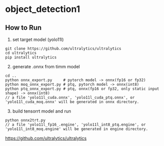 # object_detection1

## How to Run

1. set target model (yolo11l)

```
git clone https://github.com/ultralytics/ultralytics
cd ultralytics
pip install ultralytics
```

2. generate .onnx from timm model

```
cd ..
python onnx_export.py     # pytorch model -> onnx(fp16 or fp32)
python moq_onnx_export.py # ptq, pytorch model -> onnx(int8)
python ptq_onnx_export.py # ptq, onnx(fp16 or fp32, only static input shape) -> onnx(int8)
// a file 'yolo11l_cuda.onnx', 'yolo11l_cuda_ptq.onnx', or 'yolo11l_cuda_moq.onnx' will be generated in onnx directory.
```

3. build tensorrt model and run

```
python onnx2trt.py
// a file 'yolo11l_fp16_.engine', 'yolo11l_int8_ptq.engine', or 'yolo11l_int8_moq.engine' will be generated in engine directory.
```

https://github.com/ultralytics/ultralytics
